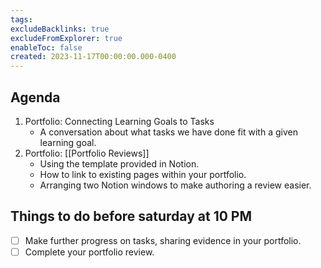```yaml
---
tags:
excludeBacklinks: true
excludeFromExplorer: true
enableToc: false
created: 2023-11-17T00:00:00.000-0400
---
```

## Agenda
1. Portfolio: Connecting Learning Goals to Tasks
	- A conversation about what tasks we have done fit with a given learning goal.
2. Portfolio: [[Portfolio Reviews]]
	- Using the template provided in Notion.
	- How to link to existing pages within your portfolio.
	- Arranging two Notion windows to make authoring a review easier.
## Things to do before saturday at 10 PM
- [ ] Make further progress on tasks, sharing evidence in your portfolio.
- [ ] Complete your portfolio review.